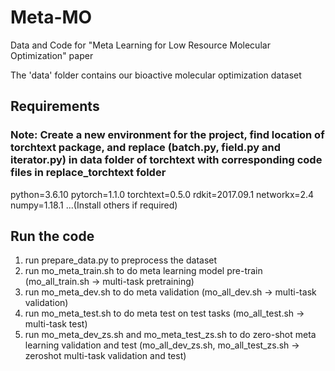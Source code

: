 # Meta-MO
Data and Code for "Meta Learning for Low Resource Molecular Optimization" paper

The 'data' folder contains our bioactive molecular optimization dataset


## Requirements
### Note: Create a new environment for the project, find location of torchtext package, and replace (batch.py, field.py and iterator.py) in data folder of torchtext with corresponding code files in replace_torchtext folder 
python=3.6.10
pytorch=1.1.0
torchtext=0.5.0
rdkit=2017.09.1
networkx=2.4
numpy=1.18.1
...(Install others if required)

## Run the code
1. run prepare_data.py to preprocess the dataset
2. run mo_meta_train.sh to do meta learning model pre-train (mo_all_train.sh -> multi-task pretraining)
3. run mo_meta_dev.sh to do meta validation (mo_all_dev.sh -> multi-task validation)
4. run mo_meta_test.sh to do meta test on test tasks (mo_all_test.sh -> multi-task test)
5. run mo_meta_dev_zs.sh and mo_meta_test_zs.sh to do zero-shot meta learning validation and test (mo_all_dev_zs.sh, mo_all_test_zs.sh -> zeroshot multi-task validation and test)

